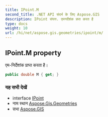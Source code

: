 ```yaml
---
title: IPoint.M
second_title: .NET API संदर्भ के लिए Aspose.GIS
description: IPoint संपत्त. एमनर्देशंक प्रप्त करत है
type: docs
weight: 10
url: /hi/net/aspose.gis.geometries/ipoint/m/
---
```

## IPoint.M property

एम-निर्देशांक प्राप्त करता है।

```csharp
public double M { get; }
```

### यह सभी देखें

* interface [IPoint](../)
* नाम स्थान [Aspose.Gis.Geometries](../../ipoint/)
* सभा [Aspose.GIS](../../../)


